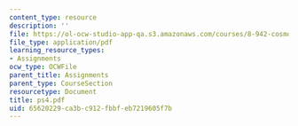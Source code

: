 ```yaml
---
content_type: resource
description: ''
file: https://ol-ocw-studio-app-qa.s3.amazonaws.com/courses/8-942-cosmology-fall-2001/65620229ca3bc912fbbfeb7219605f7b_ps4.pdf
file_type: application/pdf
learning_resource_types:
- Assignments
ocw_type: OCWFile
parent_title: Assignments
parent_type: CourseSection
resourcetype: Document
title: ps4.pdf
uid: 65620229-ca3b-c912-fbbf-eb7219605f7b
---
```

